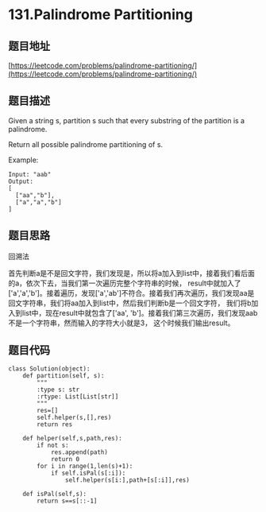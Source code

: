 131.Palindrome Partitioning
===========================

题目地址
--------
[https://leetcode.com/problems/palindrome-partitioning/](https://leetcode.com/problems/palindrome-partitioning/)


题目描述
-------

Given a string s, partition s such that every substring of the partition is a palindrome.

Return all possible palindrome partitioning of s.

Example:
```
Input: "aab"
Output:
[
  ["aa","b"],
  ["a","a","b"]
]
```

题目思路
--------

回溯法

首先判断a是不是回文字符，我们发现是，所以将a加入到list中，接着我们看后面的a，依次下去，当我们第一次遍历完整个字符串的时候，
result中就加入了['a','a','b']。接着遍历，发现['a','ab']不符合。接着我们再次遍历，我们发现aa是回文字符串，我们将aa加入到list中，然后我们判断b是一个回文字符，
我们将b加入到list中，现在result中就包含了['aa', 'b']。接着我们第三次遍历，我们发现aab不是一个字符串，然而输入的字符大小就是3，
这个时候我们输出result。



题目代码
-------
```
class Solution(object):
    def partition(self, s):
        """
        :type s: str
        :rtype: List[List[str]]
        """
        res=[]
        self.helper(s,[],res)
        return res
    
    def helper(self,s,path,res):
        if not s:
            res.append(path)
            return 0
        for i in range(1,len(s)+1):
            if self.isPal(s[:i]):
                self.helper(s[i:],path+[s[:i]],res)
      
    def isPal(self,s):
        return s==s[::-1]
```
